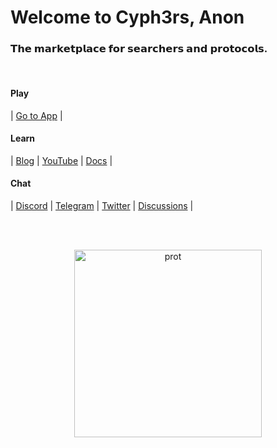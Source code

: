 
# Welcome to Cyph3rs, Anon


### 𝗧𝗵𝗲 𝗺𝗮𝗿𝗸𝗲𝘁𝗽𝗹𝗮𝗰𝗲 𝗳𝗼𝗿 𝘀𝗲𝗮𝗿𝗰𝗵𝗲𝗿𝘀 𝗮𝗻𝗱 𝗽𝗿𝗼𝘁𝗼𝗰𝗼𝗹𝘀.


<br>

#### Play

| [Go to App](https://www.cyph3rs.xyz/)  |

#### Learn

|   [Blog](https://mirror.xyz/wearecyph3rs.eth)   | [YouTube](https://www.youtube.com/@cyph3rs) | [Docs](https://docs.cyph3rs.xyz/)  |  

#### Chat

|  [Discord](https://discord.com/invite/WUzhur787m)    | [Telegram](https://t.me/searchers_market) | [Twitter](https://twitter.com/withCyph3rs)  | [Discussions](https://github.com/withCyph3rs/.github/discussions) |

<br><br>



<p align="center">
<img width="300" alt="prot" src="https://user-images.githubusercontent.com/1130416/207964289-23629a46-f8a9-4164-b0de-72f996214b71.png">
</p>
    
   
